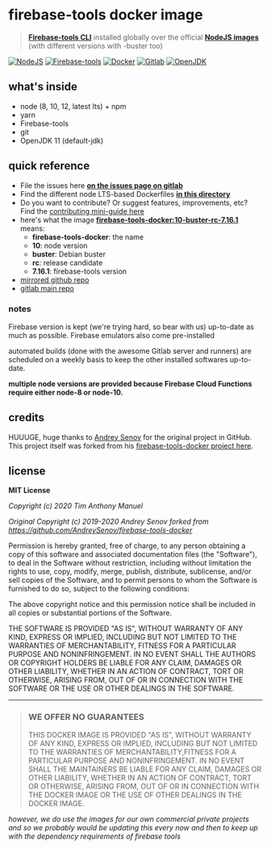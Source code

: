 # firebase-tools docker image

> **[Firebase-tools CLI](https://www.npmjs.com/package/firebase-tools)** installed
> globally over the official **[NodeJS images](https://hub.docker.com/_/node)** (with
> different versions with -buster too)

<!--
  PLAIN TEXT DESCRIPTION FOR DOCKER HUB:

      Firebase-tools CLI installed globally over the official NodeJS images (different versions + buster)
  -->

[![NodeJS](https://img.shields.io/badge/nodejs-8,%2010,%2012,%20LTS-3c873a?style=for-the-badge&logo=node.js&labelColor=112)](https://nodejs.org
"NodeJS")
[![Firebase-tools](https://img.shields.io/badge/firebase--tools-8.9.0-ea3b00?style=for-the-badge&logo=firebase&labelColor=112)](https://www.npmjs.com/package/firebase-tools "Firebase-tools")
[![Docker](https://img.shields.io/badge/USED%20FOR%20-docker-blue?style=for-the-badge&logo=docker&labelColor=112)](https://www.docker.com/ "Docker")
[![Gitlab](https://img.shields.io/badge/CI%2FCD%20by-gitlab-ea3b00?style=for-the-badge&logo=gitlab&labelColor=112)](https://gitlab.com/ "Gitlab")
[![OpenJDK](https://img.shields.io/badge/OpenJDK-11-ea3b00?style=for-the-badge&labelColor=111)](https://openjdk.java.net/ "OpenJDK")


## what's inside

- node (8, 10, 12, latest lts) + npm
- yarn
- Firebase-tools
- git
- OpenJDK 11 (default-jdk)

## quick reference

- File the issues here
  **[on the issues page on gitlab](https://gitlab.com/timanthony/firebase-tools-docker/-/issues)**
- Find the different node LTS-based Dockerfiles
  **[in this directory](./node-lts/)**
- Do you want to contribute? Or suggest features, improvements, etc? Find
  the [contributing mini-guide here](./CONTRIBUTING.md)
- here's what the image **[firebase-tools-docker:10-buster-rc-7.16.1](registry.gitlab.com/timanthony/firebase-tools-docker:10-buster-rc-7.16.1)**
  means:
  - **firebase-tools-docker**: the name
  - **10**: node version
  - **buster**: Debian buster
  - **rc**: release candidate
  - **7.16.1**: firebase-tools version
- [mirrored github repo](https://github.com/brightknight08/firebase-tools-docker)
- [gitlab main repo](https://gitlab.com/timanthony/firebase-tools-docker)

### notes

Firebase version is kept (we're trying hard, so bear with us)
up-to-date as much as possible. Firebase emulators also come pre-installed

automated builds (done with the awesome Gitlab server and runners) are scheduled
on a weekly basis to keep the other installed softwares up-to-date.

**multiple node versions are provided because Firebase Cloud Functions require
either node-8 or node-10.**

## credits

HUUUGE, huge thanks to [Andrey Senov](https://github.com/AndreySenov) for the original project in
GitHub. This project itself was forked from his
[firebase-tools-docker project here](https://github.com/AndreySenov/firebase-tools-docker).

## license

**MIT License**

_Copyright (c) 2020 Tim Anthony Manuel_

_Original Copyright (c) 2019-2020 Andrey Senov
forked from https://github.com/AndreySenov/firebase-tools-docker_

Permission is hereby granted, free of charge, to any person obtaining a copy
of this software and associated documentation files (the "Software"), to deal
in the Software without restriction, including without limitation the rights
to use, copy, modify, merge, publish, distribute, sublicense, and/or sell
copies of the Software, and to permit persons to whom the Software is
furnished to do so, subject to the following conditions:

The above copyright notice and this permission notice shall be included in all
copies or substantial portions of the Software.

THE SOFTWARE IS PROVIDED "AS IS", WITHOUT WARRANTY OF ANY KIND, EXPRESS OR
IMPLIED, INCLUDING BUT NOT LIMITED TO THE WARRANTIES OF MERCHANTABILITY,
FITNESS FOR A PARTICULAR PURPOSE AND NONINFRINGEMENT. IN NO EVENT SHALL THE
AUTHORS OR COPYRIGHT HOLDERS BE LIABLE FOR ANY CLAIM, DAMAGES OR OTHER
LIABILITY, WHETHER IN AN ACTION OF CONTRACT, TORT OR OTHERWISE, ARISING FROM,
OUT OF OR IN CONNECTION WITH THE SOFTWARE OR THE USE OR OTHER DEALINGS IN THE
SOFTWARE.

---

> ### WE OFFER NO GUARANTEES
>
> THIS DOCKER IMAGE IS PROVIDED "AS IS", WITHOUT WARRANTY OF ANY KIND,
> EXPRESS OR IMPLIED, INCLUDING BUT NOT LIMITED TO THE WARRANTIES OF
> MERCHANTABILITY,FITNESS FOR A PARTICULAR PURPOSE AND NONINFRINGEMENT.
> IN NO EVENT SHALL THE MAINTAINERS BE LIABLE FOR ANY CLAIM, DAMAGES OR
> OTHER LIABILITY, WHETHER IN AN ACTION OF CONTRACT, TORT OR OTHERWISE,
> ARISING FROM, OUT OF OR IN CONNECTION WITH THE DOCKER IMAGE OR THE USE
> OF OTHER DEALINGS IN THE DOCKER IMAGE.

_however, we do use the images for our own commercial private projects and so we
probably would be updating this every now and then to keep up with the dependency
requirements of firebase tools_

